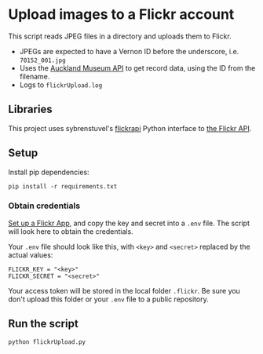 # Upload images to a Flickr account

This script reads JPEG files in a directory and uploads them to Flickr.
 - JPEGs are expected to have a Vernon ID before the underscore, i.e. `70152_001.jpg`
 - Uses the [Auckland Museum API](https://api.aucklandmuseum.com) to get record data, using the ID from the filename.
 - Logs to `flickrUpload.log`

## Libraries 
This project uses sybrenstuvel's [flickrapi](https://github.com/sybrenstuvel/flickrapi) Python interface to [the Flickr API](//www.flickr.com/services/developer/api/).

## Setup
Install pip dependencies:
```
pip install -r requirements.txt
```
### Obtain credentials
[Set up a Flickr App](https://www.flickr.com/services/api/keys), and copy the key and secret into a `.env` file. The script will look here to obtain the credentials.

Your `.env` file should look like this, with `<key>` and `<secret>` replaced by the actual values:
```
FLICKR_KEY = "<key>"
FLICKR_SECRET = "<secret>"
```

Your access token will be stored in the local folder `.flickr`. Be sure you don't upload this folder or your `.env` file to a public repository.

## Run the script
```
python flickrUpload.py
```

